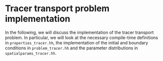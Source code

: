 # Tracer transport problem implementation

In the following, we will discuss the implementation of the tracer transport problem.
In particular, we will look at the necessary compile-time definitions in `properties_tracer.hh`,
the implementation of the initial and boundary conditions in `problem_tracer.hh` and the parameter
distributions in `spatialparams_tracer.hh`.
